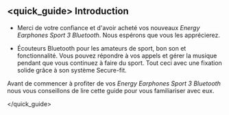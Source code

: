 ## <quick_guide> Introduction

*	Merci de votre confiance et d'avoir acheté vos nouveaux *Energy Earphones Sport 3 Bluetooth*. Nous espérons que vous les apprécierez.

*	Écouteurs Bluetooth pour les amateurs de sport, bon son et fonctionnalité. Vous pouvez répondre à vos appels et gérer la musique pendant que vous continuez à faire du sport.  Tout ceci avec une fixation solide grâce à son système Secure-fit.

Avant de commencer à profiter de vos *Energy Earphones Sport 3 Bluetooth* nous vous conseillons de lire cette guide pour vous familiariser avec eux. 

</unique> </quick_guide>
